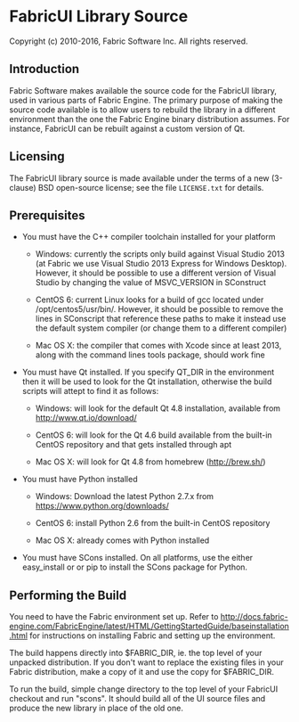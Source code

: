 FabricUI Library Source
==========================

Copyright (c) 2010-2016, Fabric Software Inc. All rights reserved.

Introduction
---------------

Fabric Software makes available the source code for the FabricUI library, used in various parts of Fabric Engine.  The primary purpose of making the source code available is to allow users to rebuild the library in a different environment than the one the Fabric Engine binary distribution assumes.  For instance, FabricUI can be rebuilt against a custom version of Qt.

Licensing
------------

The FabricUI library source is made available under the terms of a new (3-clause) BSD open-source license; see the file `LICENSE.txt` for details.

Prerequisites
----------------

- You must have the C++ compiler toolchain installed for your platform

  - Windows: currently the scripts only build against Visual Studio 2013 (at Fabric we use Visual Studio 2013 Express for Windows Desktop).  However, it should be possible to use a different version of Visual Studio by changing the value of MSVC_VERSION in SConstruct

  - CentOS 6: current Linux looks for a build of gcc located under /opt/centos5/usr/bin/.  However, it should be possible to remove the lines in SConscript that reference these paths to make it instead use the default system compiler (or change them to a different compiler)

  - Mac OS X: the compiler that comes with Xcode since at least 2013, along with the command lines tools package, should work fine

- You must have Qt installed.  If you specify QT_DIR in the environment then it will be used to look for the Qt installation, otherwise the build scripts will attept to find it as follows:

  - Windows: will look for the default Qt 4.8 installation, available from http://www.qt.io/download/

  - CentOS 6: will look for the Qt 4.6 build available from the built-in CentOS repository and that gets installed through apt

  - Mac OS X: will look for Qt 4.8 from homebrew (http://brew.sh/)

- You must have Python installed
  
  - Windows: Download the latest Python 2.7.x from https://www.python.org/downloads/

  - CentOS 6: install Python 2.6 from the built-in CentOS repository

  - Mac OS X: already comes with Python installed

- You must have SCons installed.  On all platforms, use the either easy_install or or pip to install the SCons package for Python.

Performing the Build
-----------------------------

You need to have the Fabric environment set up.  Refer to http://docs.fabric-engine.com/FabricEngine/latest/HTML/GettingStartedGuide/baseinstallation.html for instructions on installing Fabric and setting up the environment. 

The build happens directly into $FABRIC_DIR, ie. the top level of your unpacked distribution.  If you don't want to replace the existing files in your Fabric distribution, make a copy of it and use the copy for $FABRIC_DIR.

To run the build, simple change directory to the top level of your FabricUI checkout and run "scons".  It should build all of the UI source files and produce the new library in place of the old one.
